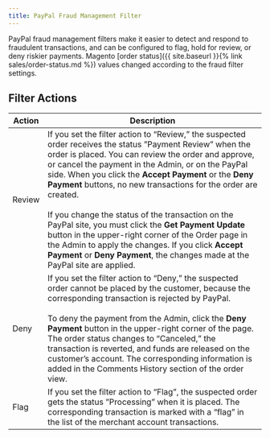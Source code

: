 ```yaml
---
title: PayPal Fraud Management Filter
---
```


PayPal fraud management filters make it easier to detect and respond to fraudulent transactions, and can be configured to flag, hold for review, or deny riskier payments. Magento [order status]({{ site.baseurl }}{% link sales/order-status.md %}) values changed according to the fraud filter settings.

## Filter Actions

| Action | Description |
| --- | --- |
| Review | If you set the filter action to “Review,”  the suspected order receives the status ”Payment Review” when the order is placed. You can review the order and approve, or cancel the payment in the Admin, or on the PayPal side. When you click the **Accept Payment** or the **Deny Payment** buttons, no new transactions for the order are created. <br/><br/>If you change the status of the transaction on the PayPal site, you must click the **Get Payment Update** button in the upper-right corner of the Order page in the Admin to apply the changes. If you click **Accept Payment** or **Deny Payment**, the changes made at the PayPal site are applied. |
| Deny | If you set the filter action to “Deny,” the suspected order cannot be placed by the customer, because the corresponding transaction is rejected by PayPal. <br/><br/>To deny the payment from the Admin, click the **Deny Payment** button in the upper-right corner of the page. The order status changes to “Canceled,” the transaction is reverted, and funds are released on the customer’s account. The corresponding information is added in the Comments History section of the order view. |
| Flag | If you set the filter action to “Flag”, the suspected order gets the status ”Processing” when it is placed. The corresponding transaction is marked with a “flag” in the list of the merchant account transactions. |
